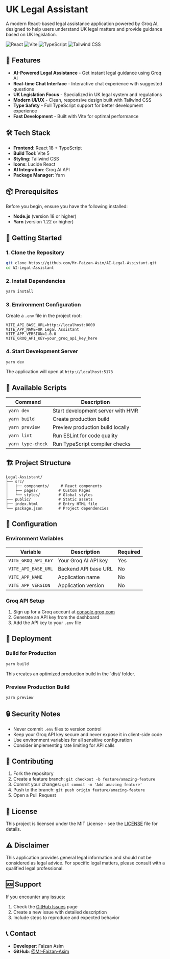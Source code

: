 # UK Legal Assistant

A modern React-based legal assistance application powered by Groq AI, designed to help users understand UK legal matters and provide guidance based on UK legislation.

![React](https://img.shields.io/badge/React-18.2.0-blue)
![Vite](https://img.shields.io/badge/Vite-5.0.0-purple)
![TypeScript](https://img.shields.io/badge/TypeScript-5.0.0-blue)
![Tailwind CSS](https://img.shields.io/badge/Tailwind-CSS-38B2AC)

## 🚀 Features

- **AI-Powered Legal Assistance** - Get instant legal guidance using Groq AI
- **Real-time Chat Interface** - Interactive chat experience with suggested questions
- **UK Legislation Focus** - Specialized in UK legal system and regulations
- **Modern UI/UX** - Clean, responsive design built with Tailwind CSS
- **Type Safety** - Full TypeScript support for better development experience
- **Fast Development** - Built with Vite for optimal performance

## 🛠️ Tech Stack

- **Frontend**: React 18 + TypeScript
- **Build Tool**: Vite 5
- **Styling**: Tailwind CSS
- **Icons**: Lucide React
- **AI Integration**: Groq AI API
- **Package Manager**: Yarn

## 📦 Prerequisites

Before you begin, ensure you have the following installed:
- **Node.js** (version 18 or higher)
- **Yarn** (version 1.22 or higher)

## 🏁 Getting Started

### 1. Clone the Repository

```bash
git clone https://github.com/Mr-Faizan-Asim/AI-Legal-Assistant.git
cd AI-Legal-Assistant
```

### 2. Install Dependencies

```bash
yarn install
```

### 3. Environment Configuration

Create a `.env` file in the project root:

```env
VITE_API_BASE_URL=http://localhost:8000
VITE_APP_NAME=UK Legal Assistant
VITE_APP_VERSION=1.0.0
VITE_GROQ_API_KEY=your_groq_api_key_here
```

### 4. Start Development Server

```bash
yarn dev
```

The application will open at `http://localhost:5173`

## 📜 Available Scripts

| Command | Description |
|---------|-------------|
| `yarn dev` | Start development server with HMR |
| `yarn build` | Create production build |
| `yarn preview` | Preview production build locally |
| `yarn lint` | Run ESLint for code quality |
| `yarn type-check` | Run TypeScript compiler checks |

## 🏗️ Project Structure

```
Legal-Assistant/
├── src/
│   ├── components/     # React components
│   ├── pages/         # Custom Pages
│   └── styles/        # Global styles
├── public/            # Static assets
├── index.html         # Entry HTML file
└── package.json       # Project dependencies
```

## 🔧 Configuration

### Environment Variables

| Variable | Description | Required |
|----------|-------------|----------|
| `VITE_GROQ_API_KEY` | Your Groq AI API key | Yes |
| `VITE_API_BASE_URL` | Backend API base URL | No |
| `VITE_APP_NAME` | Application name | No |
| `VITE_APP_VERSION` | Application version | No |

### Groq API Setup

1. Sign up for a Groq account at [console.groq.com](https://console.groq.com)
2. Generate an API key from the dashboard
3. Add the API key to your `.env` file

## 🚀 Deployment

### Build for Production

```bash
yarn build
```

This creates an optimized production build in the `dist/ folder.

### Preview Production Build

```bash
yarn preview
```

## 🔒 Security Notes

- Never commit `.env` files to version control
- Keep your Groq API key secure and never expose it in client-side code
- Use environment variables for all sensitive configuration
- Consider implementing rate limiting for API calls

## 🤝 Contributing

1. Fork the repository
2. Create a feature branch: `git checkout -b feature/amazing-feature`
3. Commit your changes: `git commit -m 'Add amazing feature'`
4. Push to the branch: `git push origin feature/amazing-feature`
5. Open a Pull Request

## 📝 License

This project is licensed under the MIT License - see the [LICENSE](LICENSE) file for details.

## ⚠️ Disclaimer

This application provides general legal information and should not be considered as legal advice. For specific legal matters, please consult with a qualified legal professional.

## 🆘 Support

If you encounter any issues:

1. Check the [GitHub Issues](https://github.com/Mr-Faizan-Asim/Legal-Assistant/issues) page
2. Create a new issue with detailed description
3. Include steps to reproduce and expected behavior

## 📞 Contact

- **Developer**: Faizan Asim
- **GitHub**: [@Mr-Faizan-Asim](https://github.com/Mr-Faizan-Asim)

